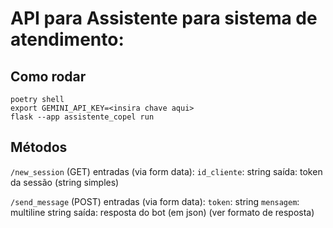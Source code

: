 # API para Assistente para sistema de atendimento:

## Como rodar

```
poetry shell
export GEMINI_API_KEY=<insira chave aqui>
flask --app assistente_copel run
```

## Métodos

`/new_session` (GET)
entradas (via form data):
`id_cliente`: string
saída:
token da sessão (string simples)

`/send_message` (POST)
entradas (via form data):
`token`: string
`mensagem`: multiline string
saída:
resposta do bot (em json) (ver formato de resposta)
